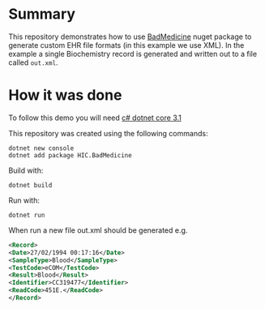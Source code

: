 # Summary
 This repository demonstrates how to use [BadMedicine](https://github.com/HicServices/BadMedicine) nuget package to generate custom EHR file formats (in this example we use XML).  In the example a single Biochemistry record is generated and written out to a file called `out.xml`.
 
# How it was done
 
 To follow this demo you will need [c# dotnet core 3.1](https://dotnet.microsoft.com/download/dotnet-core/3.1)
 
 This repository was created using the following commands:
 
 ```
 dotnet new console
 dotnet add package HIC.BadMedicine
 ```
 
Build with:
 
```
dotnet build
```

Run with:
```
dotnet run
```

When run a new file out.xml should be generated e.g.
 
 ```xml
 <Record>
<Date>27/02/1994 00:17:16</Date>
<SampleType>Blood</SampleType>
<TestCode>eCOM</TestCode>
<Result>Blood</Result>
<Identifier>CC319477</Identifier>
<ReadCode>451E.</ReadCode>
</Record>
```
